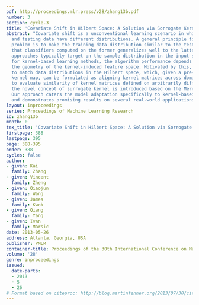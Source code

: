 ```yaml
---
pdf: http://proceedings.mlr.press/v28/zhang13b.pdf
number: 3
section: cycle-3
title: 'Covariate Shift in Hilbert Space: A Solution via Sorrogate Kernels'
abstract: "Covariate shift is a unconventional learning scenario in which training
  and testing data have different distributions. A general principle to solve the
  problem is to make the training data distribution similar to the test one, such
  that classifiers computed on the former generalizes well to the latter. Current
  approaches typically target on the sample distribution in the input space, however,
  for kernel-based learning methods, the algorithm performance depends directly on
  the geometry of the kernel-induced feature space. Motivated by this, we propose
  to match data distributions in the Hilbert space, which, given a pre-defined empirical
  kernel map, can be formulated as aligning kernel matrices across domains. In particular,
  to evaluate similarity of kernel matrices defined on arbitrarily different samples,
  the novel concept of surrogate kernel is introduced based on the Mercer's theorem.
  Our approach caters the model adaptation specifically to kernel-based learning mechanism,
  and demonstrates promising results on several real-world applications."
layout: inproceedings
series: Proceedings of Machine Learning Research
id: zhang13b
month: 0
tex_title: 'Covariate Shift in Hilbert Space: A Solution via Sorrogate Kernels'
firstpage: 388
lastpage: 395
page: 388-395
order: 388
cycles: false
author:
- given: Kai
  family: Zhang
- given: Vincent
  family: Zheng
- given: Qiaojun
  family: Wang
- given: James
  family: Kwok
- given: Qiang
  family: Yang
- given: Ivan
  family: Marsic
date: 2013-05-26
address: Atlanta, Georgia, USA
publisher: PMLR
container-title: Proceedings of the 30th International Conference on Machine Learning
volume: '28'
genre: inproceedings
issued:
  date-parts:
  - 2013
  - 5
  - 26
# Format based on citeproc: http://blog.martinfenner.org/2013/07/30/citeproc-yaml-for-bibliographies/
---
```

